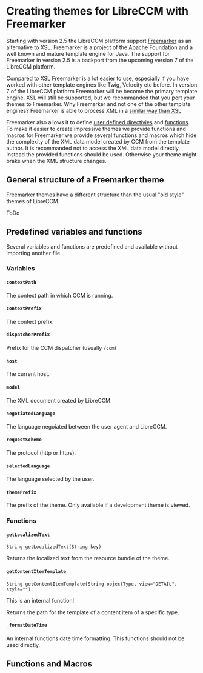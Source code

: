 # Creating themes for LibreCCM with Freemarker

Starting with version 2.5 the LibreCCM platform support 
[Freemarker](https://freemarker.apache.org) as an alternative to XSL. 
Freemarker is a project of the Apache Foundation and a well known and 
mature template engine for Java. The support for Freemarker in version 2.5 
is a backport from the upcoming version 7 of the LibreCCM platform. 

Compared to XSL Freemarker is a lot easier to use, especially if you have
worked with other template engines like Twig, Velocity etc before. In 
version 7 of the LibreCCM platform Freemarker will be become the primary 
template  engine. XSL will still be supported, but we recommanded that you 
port your themes to Freemarker. Why Freemarker and not one of the other 
template  engines? Freemarker is able to process XML in a 
[similar way than XSL](https://freemarker.apache.org/docs/xgui.html). 

Freemarker also allows it to define 
[user defined directivies](https://freemarker.apache.org/docs/dgui_misc_userdefdir.html)
and [functions](https://freemarker.apache.org/docs/ref_directive_function.html).
To make it easier to create impressive themes we provide functions and
macros for Freemarker we provide several functions and macros which hide the
complexity of the XML data model created by CCM from the template author. 
It is recommanded not to access the XML data model directly. Instead the 
provided functions should be used. Otherwise your theme might brake when 
the XML structure changes. 

## General structure of a Freemarker theme

Freemarker themes have a different structure than the usual "old style" themes of LibreCCM. 

ToDo

## Predefined variables and functions

Several variables and functions are predefined and available without 
importing another file.

### Variables

#### `contextPath`

The context path in which CCM is running.

#### `contextPrefix`

The context prefix.

#### `dispatcherPrefix`

Prefix for the CCM dispatcher (usually `/ccm`)

#### `host`

The current host.

#### `model`

The XML document created by LibreCCM.

#### `negotiatedLanguage`

The language negoiated between the user agent and LibreCCM.

#### `requestScheme`

The protocol (http or https).

#### `selectedLanguage`

The language selected by the user.

#### `themePrefix`

The prefix of the theme. Only available if a development theme is viewed.

### Functions

#### `getLocalizedText`

```
String getLocalizedText(String key)
```

Returns the localized text from the resource bundle of the theme. 

#### `getContentItemTemplate` 

```
String getContentItemTemplate(String objectType, view="DETAIL", style="")
```

This is an internal function!

Returns the path for the template of a content item of a specific type. 

#### `_formatDateTime`

An internal functions date time formatting. This functions should not be
used directly.

## Functions and Macros



